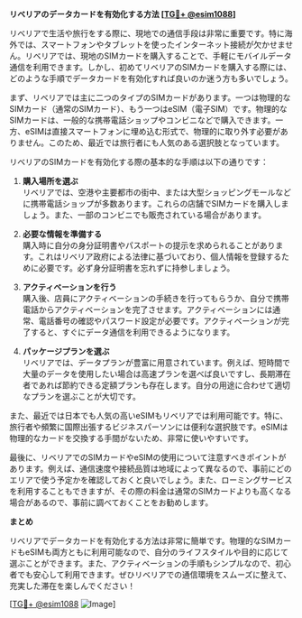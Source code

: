 **リベリアのデータカードを有効化する方法 [[TG💪+ @esim1088](https://t.me/s/esim1088)]**

リベリアで生活や旅行をする際に、現地での通信手段は非常に重要です。特に海外では、スマートフォンやタブレットを使ったインターネット接続が欠かせません。リベリアでは、現地のSIMカードを購入することで、手軽にモバイルデータ通信を利用できます。しかし、初めてリベリアのSIMカードを購入する際には、どのような手順でデータカードを有効化すれば良いのか迷う方も多いでしょう。

まず、リベリアでは主に二つのタイプのSIMカードがあります。一つは物理的なSIMカード（通常のSIMカード）、もう一つはeSIM（電子SIM）です。物理的なSIMカードは、一般的な携帯電話ショップやコンビニなどで購入できます。一方、eSIMは直接スマートフォンに埋め込む形式で、物理的に取り外す必要がありません。このため、最近では旅行者にも人気のある選択肢となっています。

リベリアのSIMカードを有効化する際の基本的な手順は以下の通りです：

1. **購入場所を選ぶ**  
リベリアでは、空港や主要都市の街中、または大型ショッピングモールなどに携帯電話ショップが多数あります。これらの店舗でSIMカードを購入しましょう。また、一部のコンビニでも販売されている場合があります。

2. **必要な情報を準備する**  
購入時に自分の身分証明書やパスポートの提示を求められることがあります。これはリベリア政府による法律に基づいており、個人情報を登録するために必要です。必ず身分証明書を忘れずに持参しましょう。

3. **アクティベーションを行う**  
購入後、店員にアクティベーションの手続きを行ってもらうか、自分で携帯電話からアクティベーションを完了させます。アクティベーションには通常、電話番号の確認やパスワード設定が必要です。アクティベーションが完了すると、すぐにデータ通信を利用できるようになります。

4. **パッケージプランを選ぶ**  
リベリアでは、データプランが豊富に用意されています。例えば、短時間で大量のデータを使用したい場合は高速プランを選べば良いですし、長期滞在者であれば節約できる定額プランも存在します。自分の用途に合わせて適切なプランを選ぶことが大切です。

また、最近では日本でも人気の高いeSIMもリベリアでは利用可能です。特に、旅行者や頻繁に国際出張するビジネスパーソンには便利な選択肢です。eSIMは物理的なカードを交換する手間がないため、非常に使いやすいです。

最後に、リベリアでのSIMカードやeSIMの使用について注意すべきポイントがあります。例えば、通信速度や接続品質は地域によって異なるので、事前にどのエリアで使う予定かを確認しておくと良いでしょう。また、ローミングサービスを利用することもできますが、その際の料金は通常のSIMカードよりも高くなる場合があるので、事前に調べておくことをお勧めします。

**まとめ**  

リベリアでデータカードを有効化する方法は非常に簡単です。物理的なSIMカードもeSIMも両方ともに利用可能なので、自分のライフスタイルや目的に応じて選ぶことができます。また、アクティベーションの手順もシンプルなので、初心者でも安心して利用できます。ぜひリベリアでの通信環境をスムーズに整えて、充実した滞在を楽しんでください！

[[TG💪+ @esim1088](https://t.me/s/esim1088) ![Image](https://i.postimg.cc/Y0z9fWf4/image.png)]